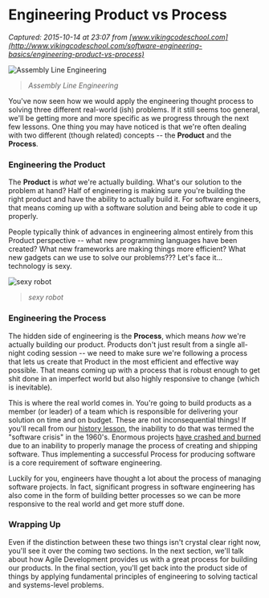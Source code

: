 # Engineering Product vs Process

_Captured: 2015-10-14 at 23:07 from [www.vikingcodeschool.com](http://www.vikingcodeschool.com/software-engineering-basics/engineering-product-vs-process)_

![Assembly Line Engineering](http://s3.amazonaws.com/viking_education/web_development/prep_engineering/assembly_line_small.jpg)

> _Assembly Line Engineering_

You've now seen how we would apply the engineering thought process to solving three different real-world (ish) problems. If it still seems too general, we'll be getting more and more specific as we progress through the next few lessons. One thing you may have noticed is that we're often dealing with two different (though related) concepts -- the **Product** and the **Process**.

### Engineering the Product

The **Product** is _what_ we're actually building. What's our solution to the problem at hand? Half of engineering is making sure you're building the right product and have the ability to actually build it. For software engineers, that means coming up with a software solution and being able to code it up properly.

People typically think of advances in engineering almost entirely from this Product perspective -- what new programming languages have been created? What new frameworks are making things more efficient? What new gadgets can we use to solve our problems??? Let's face it... technology is sexy.

![sexy robot](http://s3.amazonaws.com/viking_education/web_development/prep_engineering/sexy_robot_small.jpg)

> _sexy robot_

### Engineering the Process

The hidden side of engineering is the **Process**, which means _how_ we're actually building our product. Products don't just result from a single all-night coding session -- we need to make sure we're following a process that lets us create that Product in the most efficient and effective way possible. That means coming up with a process that is robust enough to get shit done in an imperfect world but also highly responsive to change (which is inevitable).

This is where the real world comes in. You're going to build products as a member (or leader) of a team which is responsible for delivering your solution on time and on budget. These are not inconsequential things! If you'll recall from our [history lesson](http://www.vikingcodeschool.com/software-engineering-basics/a-brief-history-of-software-engineering), the inability to do that was termed the "software crisis" in the 1960's. Enormous projects [have crashed and burned](http://www.pcworld.com/article/246647/10_biggest_erp_software_failures_of_2011.html) due to an inability to properly manage the process of creating and shipping software. Thus implementing a successful Process for producing software is a core requirement of software engineering.

Luckily for you, engineers have thought a lot about the process of managing software projects. In fact, significant progress in software engineering has also come in the form of building better processes so we can be more responsive to the real world and get more stuff done.

### Wrapping Up

Even if the distinction between these two things isn't crystal clear right now, you'll see it over the coming two sections. In the next section, we'll talk about how Agile Development provides us with a great process for building our products. In the final section, you'll get back into the product side of things by applying fundamental principles of engineering to solving tactical and systems-level problems.
